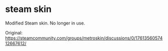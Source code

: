 # steam skin

Modified Steam skin. No longer in use.

Original: https://steamcommunity.com/groups/metroskin/discussions/0/1761356057412667612/
